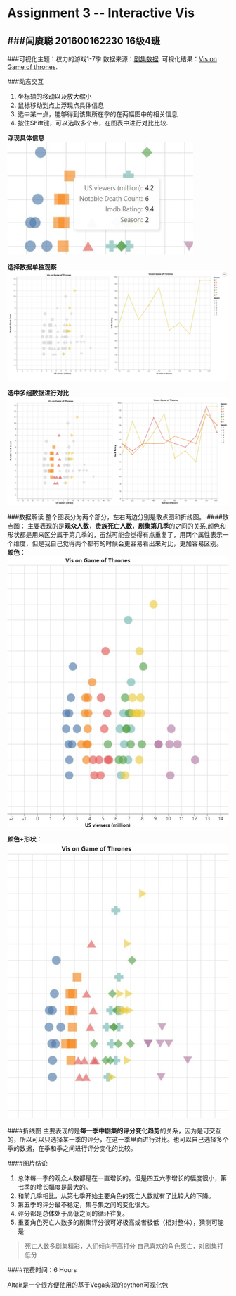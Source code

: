 
# Assignment 3 -- Interactive Vis

###闫赓聪 201600162230 16级4班
---
###可视化主题：权力的游戏1-7季
数据来源：[剧集数据](https://www.kaggle.com/dasbootstrapping/game-of-thrones-episode-data 'data'). 
可视化结果：[Vis on Game of thrones](https://kenzoyan.github.io/Vis-on-Game-of-Thrones/ 'Vis on Game of thrones'). 

###动态交互
1. 坐标轴的移动以及放大缩小
2. 鼠标移动到点上浮现点具体信息
3. 选中某一点，能够得到该集所在季的在两幅图中的相关信息
4. 按住Shift键，可以选取多个点，在图表中进行对比比较.

**浮现具体信息**
![tooltip](/photos/1.jpg)

**选择数据单独观察**
![select](/photos/2.jpg)

**选中多组数据进行对比**
![tooltip](/photos/3.jpg)


###数据解读
整个图表分为两个部分，左右两边分别是散点图和折线图。
####散点图：
主要表现的是**观众人数**，**贵族死亡人数**，**剧集第几季**的之间的关系,颜色和形状都是用来区分属于第几季的，虽然可能会觉得有点重复了，用两个属性表示一个维度，但是我自己觉得两个都有的时候会更容易看出来对比，更加容易区别。
**颜色**：
![](/photos/4.jpg)

**颜色+形状**：
![](/photos/5.jpg)

####折线图
主要表现的是**每一季中剧集的评分变化趋势**的关系，因为是可交互的，所以可以只选择某一季的评分，在这一季里面进行对比。也可以自己选择多个季的数据，在季和季之间进行评分变化的比较。

####图片结论
1. 总体每一季的观众人数都是在一直增长的。但是四五六季增长的幅度很小，第七季的增长幅度是最大的。
2. 和前几季相比，从第七季开始主要角色的死亡人数就有了比较大的下降。
3. 第五季的评分最不稳定，集与集之间的变化很大。
4. 评分都是总体处于高低之间的循环往复。
5. 重要角色死亡人数多的剧集评分很可好极高或者极低（相对整体），猜测可能是:
>死亡人数多剧集精彩，人们倾向于高打分
>自己喜欢的角色死亡，对剧集打低分


####花费时间：6 Hours

Altair是一个很方便使用的基于Vega实现的python可视化包

